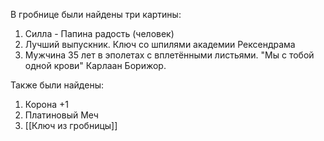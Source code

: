 В гробнице были найдены три картины:
1. Силла - Папина радость (человек)
2. Лучший выпускник. Ключ со шпилями академии Рексендрама
3. Мужчина 35 лет в эполетах с вплетёнными листьями. "Мы с тобой одной крови" Карлаан Борижор.

Также были найдены:
1. Корона +1
2. Платиновый Меч
3. [[Ключ из гробницы]]
